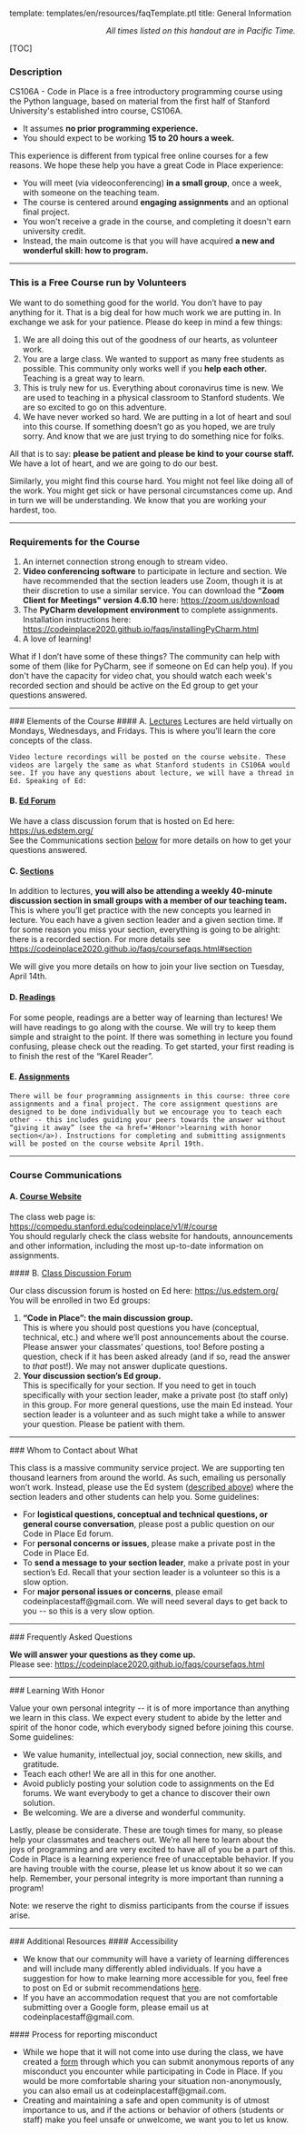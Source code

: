 template: templates/en/resources/faqTemplate.ptl
title: General Information

<div align="right"><i>All times listed on this handout are in Pacific Time.</i></div>

[TOC]

### Description
CS106A - Code in Place is a free introductory programming course using the Python language, based on material from the first half of Stanford University's established intro course, CS106A.

* It assumes **no prior programming experience.**
* You should expect to be working **15 to 20 hours a week.**

This experience is different from typical free online courses for a few reasons. We hope these help you have a great Code in Place experience:

* You will meet (via videoconferencing) <b>in a small group</b>, once a week, with someone on the teaching team.
* The course is centered around <b>engaging assignments</b> and an optional final project.
* You won't receive a grade in the course, and completing it doesn't earn university credit.
* Instead, the main outcome is that you will have acquired **a new and wonderful skill: how to program.**


<hr />

<!-- Free course notice -->
### This is a Free Course run by Volunteers
We want to do something good for the world. You don’t have to pay anything for it. That is a big deal for how much work we are putting in. In exchange we ask for your patience. Please do keep in mind a few things:

1. We are all doing this out of the goodness of our hearts, as volunteer work.
1. You are a large class. We wanted to support as many free students as possible. This community only works well if you <b>help each other.</b> Teaching is a great way to learn.
1. This is truly new for us. Everything about coronavirus time is new. We are used to teaching in a physical classroom to Stanford students. We are so excited to go on this adventure.
1. We have never worked so hard. We are putting in a lot of heart and soul into this course. If something doesn’t go as you hoped, we are truly sorry. And know that we are just trying to do something nice for folks.

All that is to say: <b>please be patient and please be kind to your course staff.</b> We have a lot of heart, and we are going to do our best.

Similarly, you might find this course hard. You might not feel like doing all of the work. You might get sick or have personal circumstances come up. And in turn we will be understanding. We know that you are working your hardest, too.

<hr />

<!-- Requirements for the Course -->
### Requirements for the Course

1. An internet connection strong enough to stream video.</li>
1. <b>Video conferencing software</b> to participate in lecture and section. We have recommended that the section leaders use Zoom, though it is at their discretion to use a similar service. You can download the <b>"Zoom Client for Meetings" version 4.6.10</b> here: <a href='https://zoom.us/download'>https://zoom.us/download</a></li>
1. The <b>PyCharm development environment</b> to complete assignments. Installation instructions here: <a href="https://codeinplace2020.github.io/faqs/installingPyCharm.html">https://codeinplace2020.github.io/faqs/installingPyCharm.html</a></li>
1. A love of learning!</li>

What if I don’t have some of these things? The community can help with some of them (like for PyCharm, see if someone on Ed can help you). If you don't have the capacity for video chat, you should watch each week's recorded section and should be active on the Ed group to get your questions answered.

<hr />
<!-- Elements of the Course -->
### Elements of the Course
<!-- A. Lectures -->
#### A. <u>Lectures</u>
Lectures are held virtually on Mondays, Wednesdays, and Fridays. This is where you’ll learn the core concepts of the class.

    Video lecture recordings will be posted on the course website. These videos are largely the same as what Stanford students in CS106A would see. If you have any questions about lecture, we will have a thread in Ed. Speaking of Ed:

<!-- B. Ed Forum -->
#### B. <u>Ed Forum</u>

We have a class discussion forum that is hosted on Ed here: <a href='https://us.edstem.org/'>https://us.edstem.org/</a><br>
See the Communications section <a href='#Communications'>below</a> for more details on how to get your questions answered.

<!-- C. Section -->
#### C. <u>Sections</u>

In addition to lectures, <b>you will also be attending a weekly 40-minute discussion section in small groups with a member of our teaching team.</b> This is where you’ll get practice with the new concepts you learned in lecture. You each have a given section leader and a given section time. If for some reason you miss your section, everything is going to be alright: there is a recorded section. For more details see <a href='https://codeinplace2020.github.io/faqs/coursefaqs.html#section'>https://codeinplace2020.github.io/faqs/coursefaqs.html#section</a>

We will give you more details on how to join your live section on Tuesday, April 14th.


<!-- D. Readings -->
#### D. <u>Readings</u>

For some people, readings are a better way of learning than lectures! We will have readings to go along with the course. We will try to keep them simple and straight to the point. If there was something in lecture you found confusing, please check out the reading. To get started, your first reading is to finish the rest of the “Karel Reader”.


<!-- E. Assignments -->
#### E. <u>Assignments</u>
    There will be four programming assignments in this course: three core assignments and a final project. The core assignment questions are designed to be done individually but we encourage you to teach each other -- this includes guiding your peers towards the answer without “giving it away” (see the <a href='#Honor'>learning with honor section</a>). Instructions for completing and submitting assignments will be posted on the course website April 19th.

<hr />

<!-- Course Communications -->
### Course Communications
<!-- A. Course Website -->
#### A. <u>Course Website</u>
<p>
    The class web page is: <a href='https://compedu.stanford.edu/codeinplace/v1/#/course'>https://compedu.stanford.edu/codeinplace/v1/#/course</a><br>
    You should regularly check the class website for handouts, announcements and other information, including the most up-to-date information on assignments.
</p>
<!-- B. Class Discussion Forum -->
#### B. <u>Class Discussion Forum</u>
<p>
    Our class discussion forum is hosted on Ed here: <a href='https://us.edstem.org/'>https://us.edstem.org/</a><br>
    You will be enrolled in two Ed groups:
</p>
<ol>
    <li><b>“Code in Place”: the main discussion group.</b></li>
    <!-- TODO Fix alignment to be all the way left aligned -->
    This is where you should post questions you have (conceptual, technical, etc.) and where we’ll post announcements about the course. Please answer your classmates’ questions, too! Before posting a question, check if it has been asked already (and if so, read the answer to <i>that</i> post!). We may not answer duplicate questions.
    <li><b>Your discussion section’s Ed group.</b></li>
    <!-- TODO Fix alignment to be all the way left aligned -->
    This is specifically for your section. If you need to get in touch specifically with your section leader, make a private post (to staff only) in this group. For more general questions, use the main Ed instead. Your section leader is a volunteer and as such might take a while to answer your question. Please be patient with them.
</ol>

<hr />
<!-- Whom to Contact about What -->
### Whom to Contact about What
<p>
    This class is a massive community service project. We are supporting ten thousand learners from around the world. As such, emailing us personally won’t work. Instead, please use the Ed system (<a href='#Communications'>described above</a>) where the section leaders and other students can help you. Some guidelines:
</p>
<ul>
    <li>For <b>logistical questions, conceptual and technical questions, or general course conversation</b>, please post a public question on our Code in Place Ed forum.</li>
    <li>For <b>personal concerns or issues</b>, please make a private post in the Code in Place Ed.</li>
    <li>To <b>send a message to your section leader</b>, make a private post in your section’s Ed. Recall that your section leader is a volunteer so this is a slow option.</li>
    <li>For <b>major personal issues or concerns</b>, please email codeinplacestaff@gmail.com. We will need several days to get back to you -- so this is a very slow option.</li>
</ul>


<hr />
<!-- FAQs -->
### Frequently Asked Questions
<p>
    <b>We will answer your questions as they come up.</b><br>
    Please see: <a href='https://codeinplace2020.github.io/faqs/coursefaqs.html'>https://codeinplace2020.github.io/faqs/coursefaqs.html</a>
</p>

<hr />
<!-- Learning with Honor -->
### Learning With Honor
<p>
    Value your own personal integrity -- it is of more importance than anything we learn in this class. We expect every student to abide by the letter and spirit of the honor code, which everybody signed before joining this course. Some guidelines:
</p>
<ul>
    <li>We value humanity, intellectual joy, social connection, new skills, and gratitude.</li>
    <li>Teach each other! We are all in this for one another.</li>
    <li>Avoid publicly posting your solution code to assignments on the Ed forums. We want everybody to get a chance to discover their own solution.</li>
    <li>Be welcoming. We are a diverse and wonderful community.</li>
</ul>
<p>
    Lastly, please be considerate. These are tough times for many, so please help your classmates and teachers out. We’re all here to learn about the joys of programming and are very excited to have all of you be a part of this. Code in Place is a learning experience free of unacceptable behavior. If you are having trouble with the course, please let us know about it so we can help. Remember, your personal integrity is more important than running a program!
</p>
<p>
    Note: we reserve the right to dismiss participants from the course if issues arise.
</p>

<hr />
<!-- Additional Resources -->
### Additional Resources
<!-- Accessibility -->
#### Accessibility
<ul>
    <li>We know that our community will have a variety of learning differences and will include many differently abled individuals. If you have a suggestion for how to make learning more accessible for you, feel free to post on Ed or submit recommendations <a href='https://docs.google.com/forms/d/e/1FAIpQLScbGAQjWZhJRKVpsV4SX1XmFHD3Mi_E69M7sNALLApwyw16Eg/viewform'>here</a>.</li>
    <li>If you have an accommodation request that you are not comfortable submitting over a Google form, please email us at codeinplacestaff@gmail.com.</li>
</ul>
<!-- Process for reporting misconduct -->
#### Process for reporting misconduct
<ul>
    <li>While we hope that it will not come into use during the class, we have created a <a href='https://docs.google.com/forms/d/e/1FAIpQLSfFRPFZ45gROMWZcvUP5e-sbFCNTc2nMkQFINIejeJkPCULAg/viewform'>form</a> through which you can submit anonymous reports of any misconduct you encounter while participating in Code in Place. If you would be more comfortable sharing your situation non-anonymously, you can also email us at codeinplacestaff@gmail.com.</li>
    <li>Creating and maintaining a safe and open community is of utmost importance to us, and if the actions or behavior of others (students or staff) make you feel unsafe or unwelcome, we want you to let us know.</li>
</ul>

